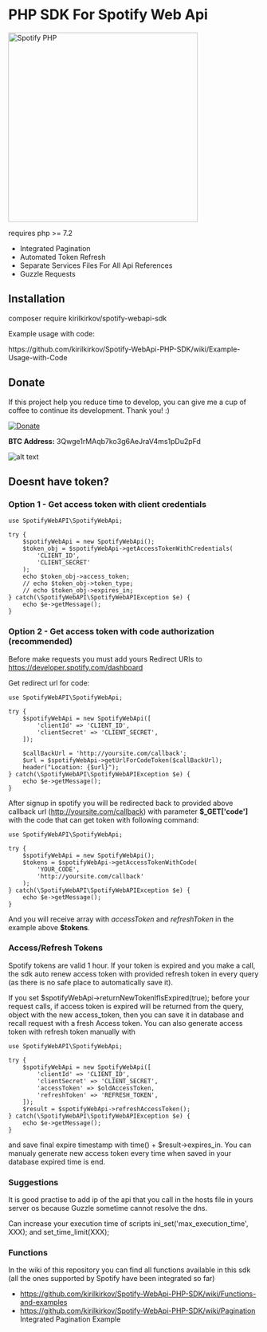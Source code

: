 # PHP SDK For Spotify Web Api

<img src="https://raw.githubusercontent.com/kirilkirkov/Spotify-WebApi-PHP-SDK/master/.github/logo%402x.png" alt="Spotify PHP" width="380px" />

<p>requires php >= 7.2</p>

- Integrated Pagination
- Automated Token Refresh
- Separate Services Files For All Api References
- Guzzle Requests

## Installation
composer require kirilkirkov/spotify-webapi-sdk

<p>Example usage with code:</p>
https://github.com/kirilkirkov/Spotify-WebApi-PHP-SDK/wiki/Example-Usage-with-Code

## Donate
<p>If this project help you reduce time to develop, you can give me a cup of coffee to continue its development. Thank you! :)</p>

[![Donate](https://www.paypalobjects.com/en_US/i/btn/btn_donateCC_LG.gif)](https://www.paypal.com/cgi-bin/webscr?cmd=_s-xclick&hosted_button_id=W5BR6K29BQX7E)

<p><b>BTC Address:</b> 3Qwge1rMAqb7ko3g6AeJraV4ms1pDu2pFd</p>

![alt text](https://raw.githubusercontent.com/kirilkirkov/Shopping-Cart-Solution-CodeIgniter/master/github/btc.png "Bitcoin address")

## Doesnt have token?

### Option 1 - Get access token with client credentials

```
use SpotifyWebAPI\SpotifyWebApi;

try {
    $spotifyWebApi = new SpotifyWebApi();
    $token_obj = $spotifyWebApi->getAccessTokenWithCredentials(
        'CLIENT_ID',
        'CLIENT_SECRET'
    );
    echo $token_obj->access_token;
    // echo $token_obj->token_type;
    // echo $token_obj->expires_in;
} catch(\SpotifyWebAPI\SpotifyWebAPIException $e) {
    echo $e->getMessage();
}
```

### Option 2 - Get access token with code authorization (recommended)
Before make requests you must add yours Redirect URIs to https://developer.spotify.com/dashboard

Get redirect url for code:
```
use SpotifyWebAPI\SpotifyWebApi;

try {
    $spotifyWebApi = new SpotifyWebApi([
        'clientId' => 'CLIENT_ID',
        'clientSecret' => 'CLIENT_SECRET',
    ]);

    $callBackUrl = 'http://yoursite.com/callback';
    $url = $spotifyWebApi->getUrlForCodeToken($callBackUrl);
    header("Location: {$url}");
} catch(\SpotifyWebAPI\SpotifyWebAPIException $e) {
    echo $e->getMessage();
}
```

After signup in spotify you will be redirected back to provided above callback url (http://yoursite.com/callback) with parameter **$_GET['code']** with the code that can get token with following command:
```
use SpotifyWebAPI\SpotifyWebApi;

try {
    $spotifyWebApi = new SpotifyWebApi();
    $tokens = $spotifyWebApi->getAccessTokenWithCode(
        'YOUR_CODE',
        'http://yoursite.com/callback'
    );
} catch(\SpotifyWebAPI\SpotifyWebAPIException $e) {
    echo $e->getMessage();
}
```

And you will receive array with *accessToken* and *refreshToken* in the example above **$tokens**.

### Access/Refresh Tokens
Spotify tokens are valid 1 hour. If your token is expired and you make a call, the sdk auto renew access token with provided refresh token in every query (as there is no safe place to automatically save it).

If you set $spotifyWebApi->returnNewTokenIfIsExpired(true); before your request calls, if access token is expired will be returned from the query, object with the new access_token, then you can save it in database and recall request with a fresh Access token. 
You can also generate access token with refresh token manually with
```
use SpotifyWebAPI\SpotifyWebApi;

try {
    $spotifyWebApi = new SpotifyWebApi([
        'clientId' => 'CLIENT_ID',
        'clientSecret' => 'CLIENT_SECRET',
        'accessToken' => $oldAccessToken,
        'refreshToken' => 'REFRESH_TOKEN',
    ]);
    $result = $spotifyWebApi->refreshAccessToken();
} catch(\SpotifyWebAPI\SpotifyWebAPIException $e) {
    echo $e->getMessage();
}
```

and save final expire timestamp with  time() + $result->expires_in. You can manualy generate new access token every time when saved in your database expired time is end.

### Suggestions

It is good practise to add ip of the api that you call in the hosts file in yours server os because Guzzle sometime cannot resolve the dns.

Can increase your execution time of scripts 
ini_set('max_execution_time', XXX); and set_time_limit(XXX);

### Functions
In the wiki of this repository you can find all functions available in this sdk (all the ones supported by Spotify have been integrated so far)
- https://github.com/kirilkirkov/Spotify-WebApi-PHP-SDK/wiki/Functions-and-examples
- https://github.com/kirilkirkov/Spotify-WebApi-PHP-SDK/wiki/Pagination Integrated Pagination Example

